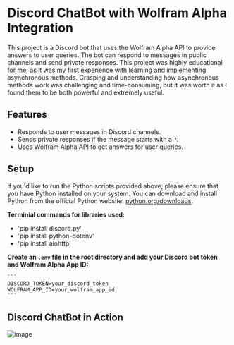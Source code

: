 # Discord ChatBot with Wolfram Alpha Integration

This project is a Discord bot that uses the Wolfram Alpha API to provide answers to user queries. The bot can respond to messages in public channels and send private responses. This project was highly educational for me, as it was my first experience with learning and implementing asynchronous methods. Grasping and understanding how asynchronous methods work was challenging and time-consuming, but it was worth it as I found them to be both powerful and extremely useful.

## Features

- Responds to user messages in Discord channels.
- Sends private responses if the message starts with a `?`.
- Uses Wolfram Alpha API to get answers for user queries.

## Setup

If you'd like to run the Python scripts provided above, please ensure that you have Python installed on your system. You can download and install Python from the official Python website: [python.org/downloads](https://www.python.org/downloads/).

**Terminial commands for libraries used:**
- 'pip install discord.py'
- 'pip install python-dotenv'
- 'pip install aiohttp'

**Create an `.env` file in the root directory and add your Discord bot token and Wolfram Alpha App ID:**

    ```
    DISCORD_TOKEN=your_discord_token
    WOLFRAM_APP_ID=your_wolfram_app_id
    ```

## Discord ChatBot in Action
![image](https://github.com/KoushicSumathiKumar/Discord-Chat-Bot/assets/149502679/15f2e836-ed8e-4036-9887-f48511d557e7)

